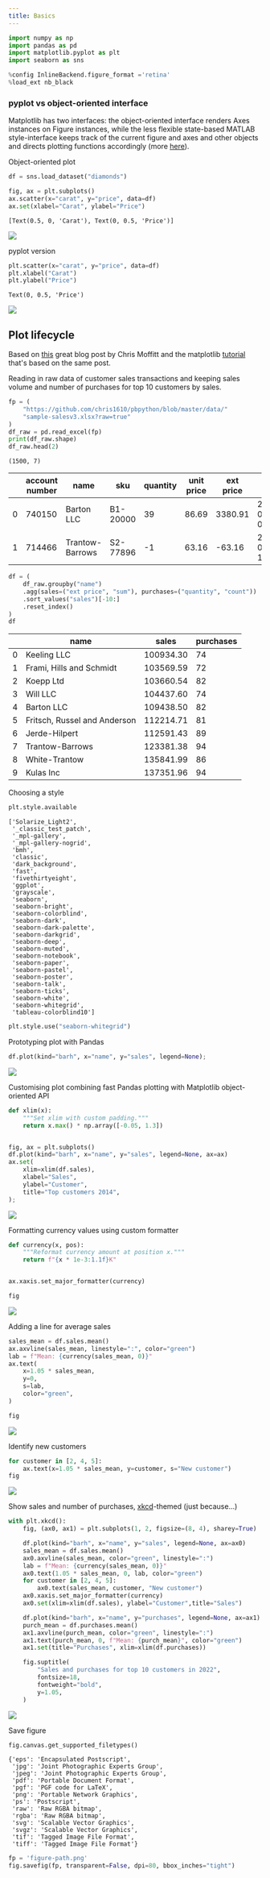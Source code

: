 ```yaml
---
title: Basics
---
```


<script src="https://cdnjs.cloudflare.com/ajax/libs/require.js/2.3.6/require.min.js" integrity="sha512-c3Nl8+7g4LMSTdrm621y7kf9v3SDPnhxLNhcjFJbKECVnmZHTdo+IRO05sNLTH/D3vA6u1X32ehoLC7WFVdheg==" crossorigin="anonymous"></script>
<script src="https://cdnjs.cloudflare.com/ajax/libs/jquery/3.5.1/jquery.min.js" integrity="sha512-bLT0Qm9VnAYZDflyKcBaQ2gg0hSYNQrJ8RilYldYQ1FxQYoCLtUjuuRuZo+fjqhx/qtq/1itJ0C2ejDxltZVFg==" crossorigin="anonymous"></script>
<script type="application/javascript">define('jquery', [],function() {return window.jQuery;})</script>


``` python
import numpy as np
import pandas as pd
import matplotlib.pyplot as plt
import seaborn as sns

%config InlineBackend.figure_format ='retina'
%load_ext nb_black
```

<script type="application/javascript">

            setTimeout(function() {
                var nbb_cell_id = 1;
                var nbb_unformatted_code = "import numpy as np\nimport pandas as pd\nimport matplotlib.pyplot as plt\nimport seaborn as sns\n\n%config InlineBackend.figure_format ='retina'\n%load_ext nb_black";
                var nbb_formatted_code = "import numpy as np\nimport pandas as pd\nimport matplotlib.pyplot as plt\nimport seaborn as sns\n\n%config InlineBackend.figure_format ='retina'\n%load_ext nb_black";
                var nbb_cells = Jupyter.notebook.get_cells();
                for (var i = 0; i < nbb_cells.length; ++i) {
                    if (nbb_cells[i].input_prompt_number == nbb_cell_id) {
                        if (nbb_cells[i].get_text() == nbb_unformatted_code) {
                             nbb_cells[i].set_text(nbb_formatted_code);
                        }
                        break;
                    }
                }
            }, 500);
            
</script>

### pyplot vs object-oriented interface

Matplotlib has two interfaces: the object-oriented interface renders Axes instances on Figure instances, while the less flexible state-based MATLAB style-interface keeps track of the current figure and axes and other objects and directs plotting functions accordingly (more [here](https://matplotlib.org/stable/tutorials/introductory/lifecycle.html#a-note-on-the-object-oriented-api-vs-pyplot)).

Object-oriented plot

``` python
df = sns.load_dataset("diamonds")

fig, ax = plt.subplots()
ax.scatter(x="carat", y="price", data=df)
ax.set(xlabel="Carat", ylabel="Price")
```

    [Text(0.5, 0, 'Carat'), Text(0, 0.5, 'Price')]

![](matplotlib_files/figure-markdown_strict/cell-3-output-2.png)

<script type="application/javascript">

            setTimeout(function() {
                var nbb_cell_id = 2;
                var nbb_unformatted_code = "df = sns.load_dataset(\"diamonds\")\n\nfig, ax = plt.subplots()\nax.scatter(x=\"carat\", y=\"price\", data=df)\nax.set(xlabel=\"Carat\", ylabel=\"Price\")";
                var nbb_formatted_code = "df = sns.load_dataset(\"diamonds\")\n\nfig, ax = plt.subplots()\nax.scatter(x=\"carat\", y=\"price\", data=df)\nax.set(xlabel=\"Carat\", ylabel=\"Price\")";
                var nbb_cells = Jupyter.notebook.get_cells();
                for (var i = 0; i < nbb_cells.length; ++i) {
                    if (nbb_cells[i].input_prompt_number == nbb_cell_id) {
                        if (nbb_cells[i].get_text() == nbb_unformatted_code) {
                             nbb_cells[i].set_text(nbb_formatted_code);
                        }
                        break;
                    }
                }
            }, 500);
            
</script>

pyplot version

``` python
plt.scatter(x="carat", y="price", data=df)
plt.xlabel("Carat")
plt.ylabel("Price")
```

    Text(0, 0.5, 'Price')

![](matplotlib_files/figure-markdown_strict/cell-4-output-2.png)

<script type="application/javascript">

            setTimeout(function() {
                var nbb_cell_id = 3;
                var nbb_unformatted_code = "plt.scatter(x=\"carat\", y=\"price\", data=df)\nplt.xlabel(\"Carat\")\nplt.ylabel(\"Price\")";
                var nbb_formatted_code = "plt.scatter(x=\"carat\", y=\"price\", data=df)\nplt.xlabel(\"Carat\")\nplt.ylabel(\"Price\")";
                var nbb_cells = Jupyter.notebook.get_cells();
                for (var i = 0; i < nbb_cells.length; ++i) {
                    if (nbb_cells[i].input_prompt_number == nbb_cell_id) {
                        if (nbb_cells[i].get_text() == nbb_unformatted_code) {
                             nbb_cells[i].set_text(nbb_formatted_code);
                        }
                        break;
                    }
                }
            }, 500);
            
</script>

## Plot lifecycle

Based on [this](https://pbpython.com/effective-matplotlib.html) great blog post by Chris Moffitt and the matplotlib [tutorial](https://matplotlib.org/stable/tutorials/introductory/lifecycle.html) that's based on the same post.

Reading in raw data of customer sales transactions and keeping sales volume and number of purchases for top 10 customers by sales.

``` python
fp = (
    "https://github.com/chris1610/pbpython/blob/master/data/"
    "sample-salesv3.xlsx?raw=true"
)
df_raw = pd.read_excel(fp)
print(df_raw.shape)
df_raw.head(2)
```

    (1500, 7)

<div>
<style scoped>
    .dataframe tbody tr th:only-of-type {
        vertical-align: middle;
    }

    .dataframe tbody tr th {
        vertical-align: top;
    }

    .dataframe thead th {
        text-align: right;
    }
</style>

|     | account number | name            | sku      | quantity | unit price | ext price | date                |
|-----|----------------|-----------------|----------|----------|------------|-----------|---------------------|
| 0   | 740150         | Barton LLC      | B1-20000 | 39       | 86.69      | 3380.91   | 2014-01-01 07:21:51 |
| 1   | 714466         | Trantow-Barrows | S2-77896 | -1       | 63.16      | -63.16    | 2014-01-01 10:00:47 |

</div>
<script type="application/javascript">

            setTimeout(function() {
                var nbb_cell_id = 4;
                var nbb_unformatted_code = "fp = (\n    \"https://github.com/chris1610/pbpython/blob/master/data/\"\n    \"sample-salesv3.xlsx?raw=true\"\n)\ndf_raw = pd.read_excel(fp)\nprint(df_raw.shape)\ndf_raw.head(2)";
                var nbb_formatted_code = "fp = (\n    \"https://github.com/chris1610/pbpython/blob/master/data/\"\n    \"sample-salesv3.xlsx?raw=true\"\n)\ndf_raw = pd.read_excel(fp)\nprint(df_raw.shape)\ndf_raw.head(2)";
                var nbb_cells = Jupyter.notebook.get_cells();
                for (var i = 0; i < nbb_cells.length; ++i) {
                    if (nbb_cells[i].input_prompt_number == nbb_cell_id) {
                        if (nbb_cells[i].get_text() == nbb_unformatted_code) {
                             nbb_cells[i].set_text(nbb_formatted_code);
                        }
                        break;
                    }
                }
            }, 500);
            
</script>

``` python
df = (
    df_raw.groupby("name")
    .agg(sales=("ext price", "sum"), purchases=("quantity", "count"))
    .sort_values("sales")[-10:]
    .reset_index()
)
df
```

<div>
<style scoped>
    .dataframe tbody tr th:only-of-type {
        vertical-align: middle;
    }

    .dataframe tbody tr th {
        vertical-align: top;
    }

    .dataframe thead th {
        text-align: right;
    }
</style>

|     | name                         | sales     | purchases |
|-----|------------------------------|-----------|-----------|
| 0   | Keeling LLC                  | 100934.30 | 74        |
| 1   | Frami, Hills and Schmidt     | 103569.59 | 72        |
| 2   | Koepp Ltd                    | 103660.54 | 82        |
| 3   | Will LLC                     | 104437.60 | 74        |
| 4   | Barton LLC                   | 109438.50 | 82        |
| 5   | Fritsch, Russel and Anderson | 112214.71 | 81        |
| 6   | Jerde-Hilpert                | 112591.43 | 89        |
| 7   | Trantow-Barrows              | 123381.38 | 94        |
| 8   | White-Trantow                | 135841.99 | 86        |
| 9   | Kulas Inc                    | 137351.96 | 94        |

</div>
<script type="application/javascript">

            setTimeout(function() {
                var nbb_cell_id = 5;
                var nbb_unformatted_code = "df = (\n    df_raw.groupby(\"name\")\n    .agg(sales=(\"ext price\", \"sum\"), purchases=(\"quantity\", \"count\"))\n    .sort_values(\"sales\")[-10:]\n    .reset_index()\n)\ndf";
                var nbb_formatted_code = "df = (\n    df_raw.groupby(\"name\")\n    .agg(sales=(\"ext price\", \"sum\"), purchases=(\"quantity\", \"count\"))\n    .sort_values(\"sales\")[-10:]\n    .reset_index()\n)\ndf";
                var nbb_cells = Jupyter.notebook.get_cells();
                for (var i = 0; i < nbb_cells.length; ++i) {
                    if (nbb_cells[i].input_prompt_number == nbb_cell_id) {
                        if (nbb_cells[i].get_text() == nbb_unformatted_code) {
                             nbb_cells[i].set_text(nbb_formatted_code);
                        }
                        break;
                    }
                }
            }, 500);
            
</script>

Choosing a style

``` python
plt.style.available
```

    ['Solarize_Light2',
     '_classic_test_patch',
     '_mpl-gallery',
     '_mpl-gallery-nogrid',
     'bmh',
     'classic',
     'dark_background',
     'fast',
     'fivethirtyeight',
     'ggplot',
     'grayscale',
     'seaborn',
     'seaborn-bright',
     'seaborn-colorblind',
     'seaborn-dark',
     'seaborn-dark-palette',
     'seaborn-darkgrid',
     'seaborn-deep',
     'seaborn-muted',
     'seaborn-notebook',
     'seaborn-paper',
     'seaborn-pastel',
     'seaborn-poster',
     'seaborn-talk',
     'seaborn-ticks',
     'seaborn-white',
     'seaborn-whitegrid',
     'tableau-colorblind10']

<script type="application/javascript">

            setTimeout(function() {
                var nbb_cell_id = 6;
                var nbb_unformatted_code = "plt.style.available";
                var nbb_formatted_code = "plt.style.available";
                var nbb_cells = Jupyter.notebook.get_cells();
                for (var i = 0; i < nbb_cells.length; ++i) {
                    if (nbb_cells[i].input_prompt_number == nbb_cell_id) {
                        if (nbb_cells[i].get_text() == nbb_unformatted_code) {
                             nbb_cells[i].set_text(nbb_formatted_code);
                        }
                        break;
                    }
                }
            }, 500);
            
</script>

``` python
plt.style.use("seaborn-whitegrid")
```

<script type="application/javascript">

            setTimeout(function() {
                var nbb_cell_id = 7;
                var nbb_unformatted_code = "plt.style.use(\"seaborn-whitegrid\")";
                var nbb_formatted_code = "plt.style.use(\"seaborn-whitegrid\")";
                var nbb_cells = Jupyter.notebook.get_cells();
                for (var i = 0; i < nbb_cells.length; ++i) {
                    if (nbb_cells[i].input_prompt_number == nbb_cell_id) {
                        if (nbb_cells[i].get_text() == nbb_unformatted_code) {
                             nbb_cells[i].set_text(nbb_formatted_code);
                        }
                        break;
                    }
                }
            }, 500);
            
</script>

Prototyping plot with Pandas

``` python
df.plot(kind="barh", x="name", y="sales", legend=None);
```

![](matplotlib_files/figure-markdown_strict/cell-9-output-1.png)

<script type="application/javascript">

            setTimeout(function() {
                var nbb_cell_id = 8;
                var nbb_unformatted_code = "df.plot(kind=\"barh\", x=\"name\", y=\"sales\", legend=None);";
                var nbb_formatted_code = "df.plot(kind=\"barh\", x=\"name\", y=\"sales\", legend=None)";
                var nbb_cells = Jupyter.notebook.get_cells();
                for (var i = 0; i < nbb_cells.length; ++i) {
                    if (nbb_cells[i].input_prompt_number == nbb_cell_id) {
                        if (nbb_cells[i].get_text() == nbb_unformatted_code) {
                             nbb_cells[i].set_text(nbb_formatted_code);
                        }
                        break;
                    }
                }
            }, 500);
            
</script>

Customising plot combining fast Pandas plotting with Matplotlib object-oriented API

``` python
def xlim(x):
    """Set xlim with custom padding."""
    return x.max() * np.array([-0.05, 1.3])


fig, ax = plt.subplots()
df.plot(kind="barh", x="name", y="sales", legend=None, ax=ax)
ax.set(
    xlim=xlim(df.sales),
    xlabel="Sales",
    ylabel="Customer",
    title="Top customers 2014",
);
```

![](matplotlib_files/figure-markdown_strict/cell-10-output-1.png)

<script type="application/javascript">

            setTimeout(function() {
                var nbb_cell_id = 9;
                var nbb_unformatted_code = "def xlim(x):\n    \"\"\"Set xlim with custom padding.\"\"\"\n    return x.max() * np.array([-0.05, 1.3])\n\n\nfig, ax = plt.subplots()\ndf.plot(kind=\"barh\", x=\"name\", y=\"sales\", legend=None, ax=ax)\nax.set(\n    xlim=xlim(df.sales),\n    xlabel=\"Sales\",\n    ylabel=\"Customer\",\n    title=\"Top customers 2014\",\n);";
                var nbb_formatted_code = "def xlim(x):\n    \"\"\"Set xlim with custom padding.\"\"\"\n    return x.max() * np.array([-0.05, 1.3])\n\n\nfig, ax = plt.subplots()\ndf.plot(kind=\"barh\", x=\"name\", y=\"sales\", legend=None, ax=ax)\nax.set(\n    xlim=xlim(df.sales),\n    xlabel=\"Sales\",\n    ylabel=\"Customer\",\n    title=\"Top customers 2014\",\n)";
                var nbb_cells = Jupyter.notebook.get_cells();
                for (var i = 0; i < nbb_cells.length; ++i) {
                    if (nbb_cells[i].input_prompt_number == nbb_cell_id) {
                        if (nbb_cells[i].get_text() == nbb_unformatted_code) {
                             nbb_cells[i].set_text(nbb_formatted_code);
                        }
                        break;
                    }
                }
            }, 500);
            
</script>

Formatting currency values using custom formatter

``` python
def currency(x, pos):
    """Reformat currency amount at position x."""
    return f"{x * 1e-3:1.1f}K"


ax.xaxis.set_major_formatter(currency)

fig
```

![](matplotlib_files/figure-markdown_strict/cell-11-output-1.png)

<script type="application/javascript">

            setTimeout(function() {
                var nbb_cell_id = 10;
                var nbb_unformatted_code = "def currency(x, pos):\n    \"\"\"Reformat currency amount at position x.\"\"\"\n    return f\"{x * 1e-3:1.1f}K\"\n\n\nax.xaxis.set_major_formatter(currency)\n\nfig";
                var nbb_formatted_code = "def currency(x, pos):\n    \"\"\"Reformat currency amount at position x.\"\"\"\n    return f\"{x * 1e-3:1.1f}K\"\n\n\nax.xaxis.set_major_formatter(currency)\n\nfig";
                var nbb_cells = Jupyter.notebook.get_cells();
                for (var i = 0; i < nbb_cells.length; ++i) {
                    if (nbb_cells[i].input_prompt_number == nbb_cell_id) {
                        if (nbb_cells[i].get_text() == nbb_unformatted_code) {
                             nbb_cells[i].set_text(nbb_formatted_code);
                        }
                        break;
                    }
                }
            }, 500);
            
</script>

Adding a line for average sales

``` python
sales_mean = df.sales.mean()
ax.axvline(sales_mean, linestyle=":", color="green")
lab = f"Mean: {currency(sales_mean, 0)}"
ax.text(
    x=1.05 * sales_mean,
    y=0,
    s=lab,
    color="green",
)

fig
```

![](matplotlib_files/figure-markdown_strict/cell-12-output-1.png)

<script type="application/javascript">

            setTimeout(function() {
                var nbb_cell_id = 11;
                var nbb_unformatted_code = "sales_mean = df.sales.mean()\nax.axvline(sales_mean, linestyle=\":\", color=\"green\")\nlab = f\"Mean: {currency(sales_mean, 0)}\"\nax.text(\n    x=1.05 * sales_mean,\n    y=0,\n    s=lab,\n    color=\"green\",\n)\n\nfig";
                var nbb_formatted_code = "sales_mean = df.sales.mean()\nax.axvline(sales_mean, linestyle=\":\", color=\"green\")\nlab = f\"Mean: {currency(sales_mean, 0)}\"\nax.text(\n    x=1.05 * sales_mean,\n    y=0,\n    s=lab,\n    color=\"green\",\n)\n\nfig";
                var nbb_cells = Jupyter.notebook.get_cells();
                for (var i = 0; i < nbb_cells.length; ++i) {
                    if (nbb_cells[i].input_prompt_number == nbb_cell_id) {
                        if (nbb_cells[i].get_text() == nbb_unformatted_code) {
                             nbb_cells[i].set_text(nbb_formatted_code);
                        }
                        break;
                    }
                }
            }, 500);
            
</script>

Identify new customers

``` python
for customer in [2, 4, 5]:
    ax.text(x=1.05 * sales_mean, y=customer, s="New customer")
fig
```

![](matplotlib_files/figure-markdown_strict/cell-13-output-1.png)

<script type="application/javascript">

            setTimeout(function() {
                var nbb_cell_id = 12;
                var nbb_unformatted_code = "for customer in [2, 4, 5]:\n    ax.text(x=1.05 * sales_mean, y=customer, s=\"New customer\")\nfig";
                var nbb_formatted_code = "for customer in [2, 4, 5]:\n    ax.text(x=1.05 * sales_mean, y=customer, s=\"New customer\")\nfig";
                var nbb_cells = Jupyter.notebook.get_cells();
                for (var i = 0; i < nbb_cells.length; ++i) {
                    if (nbb_cells[i].input_prompt_number == nbb_cell_id) {
                        if (nbb_cells[i].get_text() == nbb_unformatted_code) {
                             nbb_cells[i].set_text(nbb_formatted_code);
                        }
                        break;
                    }
                }
            }, 500);
            
</script>

Show sales and number of purchases, [xkcd](https://xkcd.com)-themed (just because...)

``` python
with plt.xkcd():
    fig, (ax0, ax1) = plt.subplots(1, 2, figsize=(8, 4), sharey=True)

    df.plot(kind="barh", x="name", y="sales", legend=None, ax=ax0)
    sales_mean = df.sales.mean()
    ax0.axvline(sales_mean, color="green", linestyle=":")
    lab = f"Mean: {currency(sales_mean, 0)}"
    ax0.text(1.05 * sales_mean, 0, lab, color="green")
    for customer in [2, 4, 5]:
        ax0.text(sales_mean, customer, "New customer")
    ax0.xaxis.set_major_formatter(currency)
    ax0.set(xlim=xlim(df.sales), ylabel="Customer",title="Sales")

    df.plot(kind="barh", x="name", y="purchases", legend=None, ax=ax1)
    purch_mean = df.purchases.mean()
    ax1.axvline(purch_mean, color="green", linestyle=":")
    ax1.text(purch_mean, 0, f"Mean: {purch_mean}", color="green")
    ax1.set(title="Purchases", xlim=xlim(df.purchases))

    fig.suptitle(
        "Sales and purchases for top 10 customers in 2022",
        fontsize=18,
        fontweight="bold",
        y=1.05,
    )
```

![](matplotlib_files/figure-markdown_strict/cell-14-output-1.png)

<script type="application/javascript">

            setTimeout(function() {
                var nbb_cell_id = 20;
                var nbb_unformatted_code = "with plt.xkcd():\n    fig, (ax0, ax1) = plt.subplots(1, 2, figsize=(8, 4), sharey=True)\n\n    df.plot(kind=\"barh\", x=\"name\", y=\"sales\", legend=None, ax=ax0)\n    sales_mean = df.sales.mean()\n    ax0.axvline(sales_mean, color=\"green\", linestyle=\":\")\n    lab = f\"Mean: {currency(sales_mean, 0)}\"\n    ax0.text(1.05 * sales_mean, 0, lab, color=\"green\")\n    for customer in [2, 4, 5]:\n        ax0.text(sales_mean, customer, \"New customer\")\n    ax0.xaxis.set_major_formatter(currency)\n    ax0.set(xlim=xlim(df.sales), ylabel=\"Customer\",title=\"Sales\")\n\n    df.plot(kind=\"barh\", x=\"name\", y=\"purchases\", legend=None, ax=ax1)\n    purch_mean = df.purchases.mean()\n    ax1.axvline(purch_mean, color=\"green\", linestyle=\":\")\n    ax1.text(purch_mean, 0, f\"Mean: {purch_mean}\", color=\"green\")\n    ax1.set(title=\"Purchases\", xlim=xlim(df.purchases))\n\n    fig.suptitle(\n        \"Sales and purchases for top 10 customers in 2022\",\n        fontsize=18,\n        fontweight=\"bold\",\n        y=1.05,\n    )";
                var nbb_formatted_code = "with plt.xkcd():\n    fig, (ax0, ax1) = plt.subplots(1, 2, figsize=(8, 4), sharey=True)\n\n    df.plot(kind=\"barh\", x=\"name\", y=\"sales\", legend=None, ax=ax0)\n    sales_mean = df.sales.mean()\n    ax0.axvline(sales_mean, color=\"green\", linestyle=\":\")\n    lab = f\"Mean: {currency(sales_mean, 0)}\"\n    ax0.text(1.05 * sales_mean, 0, lab, color=\"green\")\n    for customer in [2, 4, 5]:\n        ax0.text(sales_mean, customer, \"New customer\")\n    ax0.xaxis.set_major_formatter(currency)\n    ax0.set(xlim=xlim(df.sales), ylabel=\"Customer\", title=\"Sales\")\n\n    df.plot(kind=\"barh\", x=\"name\", y=\"purchases\", legend=None, ax=ax1)\n    purch_mean = df.purchases.mean()\n    ax1.axvline(purch_mean, color=\"green\", linestyle=\":\")\n    ax1.text(purch_mean, 0, f\"Mean: {purch_mean}\", color=\"green\")\n    ax1.set(title=\"Purchases\", xlim=xlim(df.purchases))\n\n    fig.suptitle(\n        \"Sales and purchases for top 10 customers in 2022\",\n        fontsize=18,\n        fontweight=\"bold\",\n        y=1.05,\n    )";
                var nbb_cells = Jupyter.notebook.get_cells();
                for (var i = 0; i < nbb_cells.length; ++i) {
                    if (nbb_cells[i].input_prompt_number == nbb_cell_id) {
                        if (nbb_cells[i].get_text() == nbb_unformatted_code) {
                             nbb_cells[i].set_text(nbb_formatted_code);
                        }
                        break;
                    }
                }
            }, 500);
            
</script>

Save figure

``` python
fig.canvas.get_supported_filetypes()
```

    {'eps': 'Encapsulated Postscript',
     'jpg': 'Joint Photographic Experts Group',
     'jpeg': 'Joint Photographic Experts Group',
     'pdf': 'Portable Document Format',
     'pgf': 'PGF code for LaTeX',
     'png': 'Portable Network Graphics',
     'ps': 'Postscript',
     'raw': 'Raw RGBA bitmap',
     'rgba': 'Raw RGBA bitmap',
     'svg': 'Scalable Vector Graphics',
     'svgz': 'Scalable Vector Graphics',
     'tif': 'Tagged Image File Format',
     'tiff': 'Tagged Image File Format'}

<script type="application/javascript">

            setTimeout(function() {
                var nbb_cell_id = 14;
                var nbb_unformatted_code = "fig.canvas.get_supported_filetypes()";
                var nbb_formatted_code = "fig.canvas.get_supported_filetypes()";
                var nbb_cells = Jupyter.notebook.get_cells();
                for (var i = 0; i < nbb_cells.length; ++i) {
                    if (nbb_cells[i].input_prompt_number == nbb_cell_id) {
                        if (nbb_cells[i].get_text() == nbb_unformatted_code) {
                             nbb_cells[i].set_text(nbb_formatted_code);
                        }
                        break;
                    }
                }
            }, 500);
            
</script>

``` python
fp = 'figure-path.png'
fig.savefig(fp, transparent=False, dpi=80, bbox_inches="tight")
```

<script type="application/javascript">

            setTimeout(function() {
                var nbb_cell_id = 15;
                var nbb_unformatted_code = "fp = 'figure-path.png'\nfig.savefig(fp, transparent=False, dpi=80, bbox_inches=\"tight\")";
                var nbb_formatted_code = "fp = \"figure-path.png\"\nfig.savefig(fp, transparent=False, dpi=80, bbox_inches=\"tight\")";
                var nbb_cells = Jupyter.notebook.get_cells();
                for (var i = 0; i < nbb_cells.length; ++i) {
                    if (nbb_cells[i].input_prompt_number == nbb_cell_id) {
                        if (nbb_cells[i].get_text() == nbb_unformatted_code) {
                             nbb_cells[i].set_text(nbb_formatted_code);
                        }
                        break;
                    }
                }
            }, 500);
            
</script>
